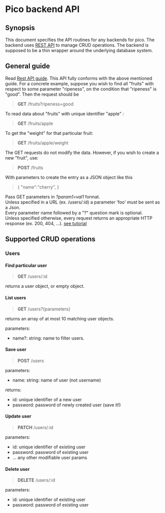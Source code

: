 # Pico backend API

## Synopsis

This document specifies the API routines for any backends for pico. The backend uses  [REST API](https://www.restapitutorial.com/lessons/restquicktips.html)  to manage CRUD operations. The backend is supposed to be a thin wrapper around the underlying database system.  

## General guide

Read [Rest API guide](https://www.restapitutorial.com/lessons/restquicktips.html).  This API fully conforms with the above mentioned guide. For a concrete example, suppose you wish to find all "fruits" with respect to some parameter "ripeness", on the condition that "ripeness" is "good". Then the request should be  
> **GET** /fruits?ripeness=good  

To read data about "fruits" with unique identifier "apple" :
> **GET** /fruits/apple

To get the "weight" for that particular fruit:
> **GET** /fruits/apple/weight

The GET requests do not modify the data. However, if you wish to create a new "fruit", use:
> **POST** /fruits

With parameters to create the entry as a JSON object like this  
>{
>"name":"cherry",
>}

Pass GET parameters in *?param1=val1* format.  
Unless specified in a URL (ex. /users/:id) a parameter 'foo' must be sent as a Json.  
Every parameter name followed by a "?" question mark is optional.  
Unless specified otherwise, every request returns an appropriate HTTP response (ex. 200, 404, ...).
 [see tutorial](https://www.restapitutorial.com/lessons/httpmethods.html)

## Supported CRUD operations  
### Users  

#### Find particular user
> **GET** /users/:id

returns a user object, or empty object.

#### List users
> **GET** /users?{parameters}

returns an array of at most 10 matching user objects.

parameters:

- name?: string: name to filter users.

#### Save user
> **POST** /users

parameters:

- name: string: name of user (not username)

returns:

- id: unique identifier of a new user
- password: password of newly created user (save it!)

#### Update user

> **PATCH** /users/:id

parameters:

- id: unique identifier of existing user
- password: password of existing user
- ... any other modifiable user params

#### Delete user

> **DELETE** /users/:id  

parameters:  

- id: unique identifier of existing user
- password: password of existing user



